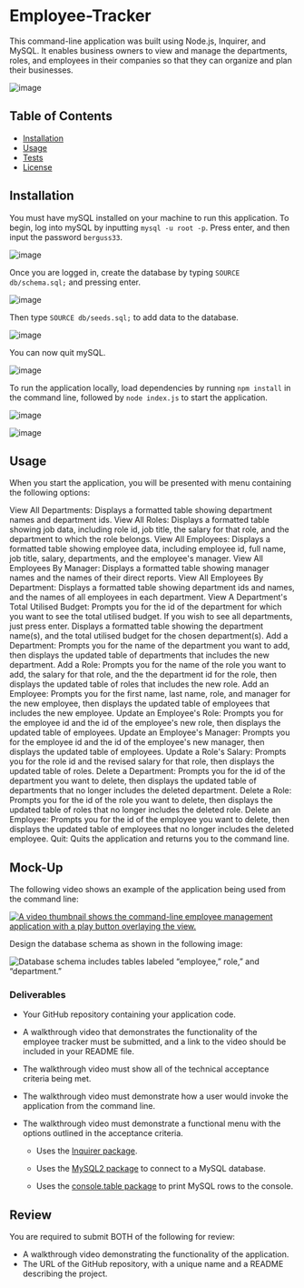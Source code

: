 # Employee-Tracker

This command-line application was built using Node.js, Inquirer, and MySQL. It enables business owners to view and manage the departments, roles, and employees in their companies so that they can organize and plan their businesses.

![image](https://user-images.githubusercontent.com/122234007/232338202-65af23d9-b253-48d8-9d7f-10767cfdda9f.png)


## Table of Contents
* [Installation](#installation)
* [Usage](#usage)
* [Tests](#tests)
* [License](#license)

 
## Installation

You must have mySQL installed on your machine to run this application. To begin, log into mySQL by inputting `mysql -u root -p`. Press enter, and then input the password `berguss33`. 

![image](https://user-images.githubusercontent.com/122234007/232338352-2ca1ae55-a550-49c1-bc7d-24f0e48ec5ae.png)


Once you are logged in, create the database by typing `SOURCE db/schema.sql;` and pressing enter. 

![image](https://user-images.githubusercontent.com/122234007/232338389-d122534a-84ba-499e-8a90-64e054ab330f.png)


Then type `SOURCE db/seeds.sql;` to add data to the database. 

![image](https://user-images.githubusercontent.com/122234007/232338413-b92a5894-3462-4fcd-a5db-f8ebbe9065f7.png)


You can now quit mySQL.

![image](https://user-images.githubusercontent.com/122234007/232338448-5f0d5635-8bf0-4faa-b665-693528be6bed.png)


To run the application locally, load dependencies by running `npm install` in the command line, followed by `node index.js` to start the application.

![image](https://user-images.githubusercontent.com/122234007/232338494-d4acdc06-4609-4f9f-ad90-e83fab33caf4.png)

![image](https://user-images.githubusercontent.com/122234007/232338527-8c44d35f-8f28-4b32-9734-8d3ecf0b468f.png)


## Usage

When you start the application, you will be presented with menu containing the following options: 

View All Departments: Displays a formatted table showing department names and department ids.
View All Roles: Displays a formatted table showing job data, including role id, job title, the salary for that role, and the department to which the role belongs.
View All Employees: Displays a formatted table showing employee data, including employee id, full name, job title, salary, departments, and the employee's manager.
View All Employees By Manager: Displays a formatted table showing manager names and the names of their direct reports.
View All Employees By Department: Displays a formatted table showing department ids and names, and the names of all employees in each department.
View A Department's Total Utilised Budget: Prompts you for the id of the department for which you want to see the total utilised budget. If you wish to see all departments, just press enter. Displays a formatted table showing  the department name(s), and the total utilised budget for the chosen department(s).
Add a Department: Prompts you for the name of the department you want to add, then displays the updated table of departments that includes the new department.
Add a Role: Prompts you for the name of the role you want to add, the salary for that role, and the the department id for the role, then displays the updated table of roles that includes the new role.
Add an Employee: Prompts you for the first name, last name, role, and manager for the new employee, then displays the updated table of employees that includes the new employee.
Update an Employee's Role: Prompts you for the employee id and the id of the employee's new role, then displays the updated table of employees.
Update an Employee's Manager: Prompts you for the employee id and the id of the employee's new manager, then displays the updated table of employees.
Update a Role's Salary: Prompts you for the role id and the revised salary for that role, then displays the updated table of roles.
Delete a Department: Prompts you for the id of the department you want to delete, then displays the updated table of departments that no longer includes the deleted department.
Delete a Role: Prompts you for the id of the role you want to delete, then displays the updated table of roles that no longer includes the deleted role.
Delete an Employee: Prompts you for the id of the employee you want to delete, then displays the updated table of employees that no longer includes the deleted employee.
Quit: Quits the application and returns you to the command line.


## Mock-Up

The following video shows an example of the application being used from the command line:

[![A video thumbnail shows the command-line employee management application with a play button overlaying the view.](./Assets/12-sql-homework-video-thumbnail.png)](https://2u-20.wistia.com/medias/2lnle7xnpk)



Design the database schema as shown in the following image:

![Database schema includes tables labeled “employee,” role,” and “department.”](./Assets/12-sql-homework-demo-01.png)



### Deliverables
* Your GitHub repository containing your application code.
* A walkthrough video that demonstrates the functionality of the employee tracker must be submitted, and a link to the video should be included in your README file.
* The walkthrough video must show all of the technical acceptance criteria being met.
* The walkthrough video must demonstrate how a user would invoke the application from the command line.
* The walkthrough video must demonstrate a functional menu with the options outlined in the acceptance criteria.

    * Uses the [Inquirer package](https://www.npmjs.com/package/inquirer/v/8.2.4).

    * Uses the [MySQL2 package](https://www.npmjs.com/package/mysql2) to connect to a MySQL database.

    * Uses the [console.table package](https://www.npmjs.com/package/console.table) to print MySQL rows to the console.


## Review
You are required to submit BOTH of the following for review:
* A walkthrough video demonstrating the functionality of the application.
* The URL of the GitHub repository, with a unique name and a README describing the project.

